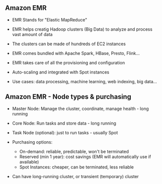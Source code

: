 ## Amazon EMR
- EMR Stands for "Elastic MapReduce"
- EMR helps creatig Hadoop clusters (Big Data) to analyze and process vast amount of data
- The clusters can be made of hundreds of EC2 instances
- EMR comes bundled with Apache Spark, HBase, Presto, Flink...
- EMR takes care of all the provisioning and configuration
- Auto-scaling and integrated with Spot instances

- Use cases: data processing, machine learning, web indexing, big data...

## Amazon EMR - Node types & purchasing
- Master Node: Manage the cluster, coordinate, manage health - long running
- Core Node: Run tasks and store data - long running
- Task Node (optional): just to run tasks - usually Spot
- Purchasing options:
    - On-demand: reliable, predictable, won't be terminated
    - Reserved (min 1 year): cost savings (EMR will automatically use if available)
    - Spot Instances: cheaper, can be terminated, less reliable

- Can have long-running cluster, or transient (temporary) cluster

